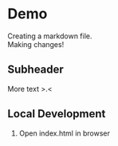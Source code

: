 # Demo
Creating a markdown file.  
Making changes!

## Subheader
More text >.<

## Local Development
1. Open index.html in browser